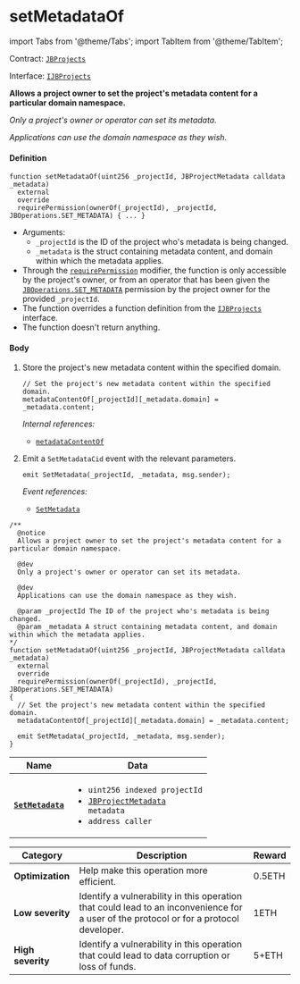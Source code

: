 # setMetadataOf

import Tabs from '@theme/Tabs';
import TabItem from '@theme/TabItem';

Contract: [`JBProjects`](/docs/v4/deprecated/v2/contracts/jbprojects/README.md)

Interface: [`IJBProjects`](/docs/v4/deprecated/v2/interfaces/ijbprojects.md)

<Tabs>
<TabItem value="Step by step" label="Step by step">

**Allows a project owner to set the project's metadata content for a particular domain namespace.**

_Only a project's owner or operator can set its metadata._

_Applications can use the domain namespace as they wish._

#### Definition

```
function setMetadataOf(uint256 _projectId, JBProjectMetadata calldata _metadata)
  external
  override
  requirePermission(ownerOf(_projectId), _projectId, JBOperations.SET_METADATA) { ... }
```

* Arguments:
  * `_projectId` is the ID of the project who's metadata is being changed.
  * `_metadata` is the struct containing metadata content, and domain within which the metadata applies.
* Through the [`requirePermission`](/docs/v4/deprecated/v2/contracts/or-abstract/jboperatable/modifiers/requirepermission.md) modifier, the function is only accessible by the project's owner, or from an operator that has been given the [`JBOperations.SET_METADATA`](/docs/v4/deprecated/v2/libraries/jboperations.md) permission by the project owner for the provided `_projectId`.
* The function overrides a function definition from the [`IJBProjects`](/docs/v4/deprecated/v2/interfaces/ijbprojects.md) interface.
* The function doesn't return anything.

#### Body

1.  Store the project's new metadata content within the specified domain.

    ```
    // Set the project's new metadata content within the specified domain.
    metadataContentOf[_projectId][_metadata.domain] = _metadata.content;
    ```

    _Internal references:_

    * [`metadataContentOf`](/docs/v4/deprecated/v2/contracts/jbprojects/properties/metadatacontentof.md)
2.  Emit a `SetMetadataCid` event with the relevant parameters.

    ```
    emit SetMetadata(_projectId, _metadata, msg.sender);
    ```

    _Event references:_

    * [`SetMetadata`](/docs/v4/deprecated/v2/contracts/jbprojects/events/setmetadata.md)

</TabItem>

<TabItem value="Code" label="Code">

```
/**
  @notice
  Allows a project owner to set the project's metadata content for a particular domain namespace.

  @dev
  Only a project's owner or operator can set its metadata.

  @dev
  Applications can use the domain namespace as they wish.

  @param _projectId The ID of the project who's metadata is being changed.
  @param _metadata A struct containing metadata content, and domain within which the metadata applies.
*/
function setMetadataOf(uint256 _projectId, JBProjectMetadata calldata _metadata)
  external
  override
  requirePermission(ownerOf(_projectId), _projectId, JBOperations.SET_METADATA)
{
  // Set the project's new metadata content within the specified domain.
  metadataContentOf[_projectId][_metadata.domain] = _metadata.content;

  emit SetMetadata(_projectId, _metadata, msg.sender);
}
```

</TabItem>

<TabItem value="Events" label="Events">

| Name                                             | Data                                                                                                                                        |
| ------------------------------------------------ | ------------------------------------------------------------------------------------------------------------------------------------------- |
| [**`SetMetadata`**](/docs/v4/deprecated/v2/contracts/jbprojects/events/setmetadata.md) | <ul><li><code>uint256 indexed projectId</code></li><li><code>[JBProjectMetadata](/docs/v4/deprecated/v2/data-structures/jbprojectmetadata.md) metadata</code></li><li><code>address caller</code></li></ul>                                                                                                         |

</TabItem>

<TabItem value="Bug bounty" label="Bug bounty">

| Category          | Description                                                                                                                            | Reward |
| ----------------- | -------------------------------------------------------------------------------------------------------------------------------------- | ------ |
| **Optimization**  | Help make this operation more efficient.                                                                                               | 0.5ETH |
| **Low severity**  | Identify a vulnerability in this operation that could lead to an inconvenience for a user of the protocol or for a protocol developer. | 1ETH   |
| **High severity** | Identify a vulnerability in this operation that could lead to data corruption or loss of funds.                                        | 5+ETH  |

</TabItem>
</Tabs>

